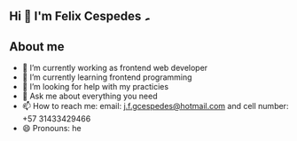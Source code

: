 ## Hi 👋 I'm Felix Cespedes <img alt="GIF" src="https://i.pinimg.com/originals/75/c2/f8/75c2f842863ae2df6b3ac2d0a4d63026.gif" width="10vw" height="8vh" />


 ## About me 
 
- 🔭 I’m currently working as frontend web developer
- 🌱 I’m currently learning frontend programming
- 🤔 I’m looking for help with my practicies
- 💬 Ask me about everything you need
- 📫 How to reach me: email: j.f.gcespedes@hotmail.com  and cell number: +57 31433429466
- 😄 Pronouns: he

<!--
**felixcesp/felixcesp** is a ✨ _special_ ✨ repository because its `README.md` (this file) appears on your GitHub profile.

Here are some ideas to get you started:


-->
